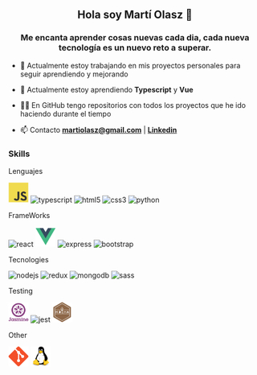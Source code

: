 <h2 align="center">Hola soy Martí Olasz 🤟</h2>
<h3 align="center">Me encanta aprender cosas nuevas cada dia, cada nueva tecnología es un nuevo reto a superar.</h3>

- 🔭 Actualmente estoy trabajando en mis proyectos personales para seguir aprendiendo y mejorando

- 🌱 Actualmente estoy aprendiendo **Typescript** y **Vue**

- 👨‍💻 En GitHub tengo repositorios con todos los proyectos que he ido haciendo durante el tiempo

- 📫 Contacto **martiolasz@gmail.com** | **[Linkedin](https://linkedin.com/in/martiolasz)**


<h3> Skills </h3>
<div> 
  <p>Lenguajes</p>
  <img src="https://github.com/devicons/devicon/blob/master/icons/javascript/javascript-original.svg" alt="javascript" width="40" height="40"/>
  <img src="https://github.com/devicon/devicon/icons/typescript/typescript-original.svg" alt="typescript" width="40" height="40"/>
  <img src="https://github.com/devicon/devicon/icons/html5/html5-original-wordmark.svg" alt="html5" width="40" height="40"/>
  <img src="https://github.com/devicon/devicon/icons/css3/css3-original-wordmark.svg" alt="css3" width="40" height="40"/>
  <img src="https://github.com/devicon/devicon/icons/python/python-original.svg" alt="python" width="40" height="40"/>
</div>

<div> 
  <p>FrameWorks</p>
  <img src="https://github.com/devicon/devicon/icons/react/react-original-wordmark.svg" alt="react" width="40" height="40"/>
  <img src="https://github.com/devicons/devicon/blob/master/icons/vuejs/vuejs-original.svg" alt="vuejs" width="40" height="40"/>
  <img src="https://github.com/devicon/devicon/icons/express/express-original-wordmark.svg" alt="express" width="40" height="40"/> 
  <img src="https://github.com/devicon/devicon/icons/bootstrap/bootstrap-plain.svg" alt="bootstrap" width="40" height="40"/>
</div>

<div>
  <p>Tecnologies</p> 
  <img src="https://github.com/devicon/devicon/icons/nodejs/nodejs-original-wordmark.svg" alt="nodejs" width="40" height="40"/>
  <img src="https://github.com/devicon/devicon/icons/redux/redux-original.svg" alt="redux" width="40" height="40"/>
  <img src="https://github.com/devicon/devicon/icons/mongodb/mongodb-original-wordmark.svg" alt="mongodb" width="40" height="40"/>
  <img src="https://github.com/devicon/devicon/icons/sass/sass-original.svg" alt="sass" width="40" height="40"/>
</div>

<div>
  <p>Testing</p>
  <img src="https://github.com/devicons/devicon/blob/master/icons/jasmine/jasmine-plain-wordmark.svg" alt="jasmine" width="40" height="40"/>  
  <img src="https://cdn.auth0.com/blog/testing-react-with-jest/logo.png" alt="jest" width="40" height="40"/>
  <img src="https://github.com/devicons/devicon/blob/master/icons/mocha/mocha-plain.svg" alt="mocha" width="40" height="40"/>
</div>

<div>
  <p>Other</p>
  <img src="https://github.com/devicons/devicon/blob/master/icons/git/git-original.svg" alt="git" width="40" height="40"/> 
  <img src="https://github.com/devicons/devicon/blob/master/icons/linux/linux-original.svg" alt="linux" width="40" height="40"/>
</div>


